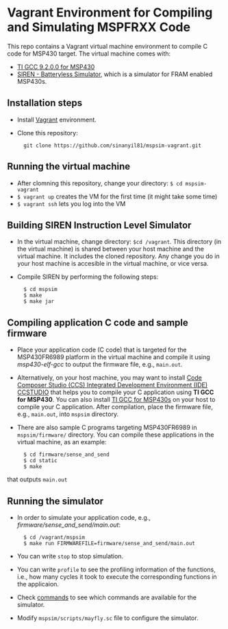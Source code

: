 # Vagrant Environment for Compiling and Simulating MSPFRXX Code

This repo contains a Vagrant virtual machine environment to compile C code for MSP430 target. The virtual machine comes with:
- [TI GCC 9.2.0.0 for MSP430](http://software-dl.ti.com/msp430/msp430_public_sw/mcu/msp430/MSPGCC/9_2_0_0/export/msp430-gcc-full-linux-x64-installer-9.2.0.0.run)
- [SIREN - Batteryless Simulator](https://github.com/PERSISTLab/BatterylessSim), which is a simulator for FRAM enabled MSP430s.

## Installation steps

- Install [Vagrant](https://www.vagrantup.com/) environment. 
- Clone this repository:

		git clone https://github.com/sinanyil81/mspsim-vagrant.git

## Running the virtual machine
- After clomning this repository, change your directory: `$ cd mspsim-vagrant`
- `$ vagrant up` creates the VM for the first time (it might take some time)
- `$ vagrant ssh` lets you log into the VM

## Building SIREN Instruction Level Simulator
- In the virtual machine, change directory: `$cd /vagrant`. This directory (in the virtual machine) is shared between your host machine and the virtual machine. It includes the cloned repository. Any change you do in your host machine is accesible in the virtual machine, or vice versa. 
- Compile SIREN by performing the following steps:
		
		$ cd mspsim
		$ make
		$ make jar

## Compiling application C code and sample firmware
- Place your application code (C code) that is targeted for the MSP430FR6989 platform in the virtual machine and compile it using *msp430-elf-gcc* to output the firmware file,  e.g., `main.out`. 
- Alternatively, on your host machine, you may want to install [Code Composer Studio (CCS) Integrated Development Environment (IDE) 
CCSTUDIO](https://www.ti.com/tool/CCSTUDIO) that helps you to compile your C application using **TI GCC for MSP430**. You can also install [TI GCC for MSP430s](https://www.ti.com/tool/MSP430-GCC-OPENSOURCE) on your host to compile your C application. After compilation, place the firmware file,  e.g., `main.out`, into `mspsim` directory. 
- There are also sample C programs targeting MSP430FR6989 in `mspsim/firmware/` directory. You can compile these applications in the virtual machine, as an example:

		$ cd firmware/sense_and_send
		$ cd static
		$ make
that outputs  `main.out`

## Running the simulator 
- In order to simulate your application code, e.g., *firmware/sense_and_send/main.out*:
	
		$ cd /vagrant/mspsim
		$ make run FIRMWAREFILE=firmware/sense_and_send/main.out
- You can write `stop` to stop simulation. 
- You can write `profile` to see the profiling information of the functions, i.e., how many cycles it took to execute the corresponding functions in the applicaion. 
- Check [commands](https://github.com/sinanyil81/msp430-vagrant/blob/main/mspsim/scripts/HELP.txt) to see which commands are available for the simulator.
- Modify `mspsim/scripts/mayfly.sc` file to configure the simulator. 
		

 





